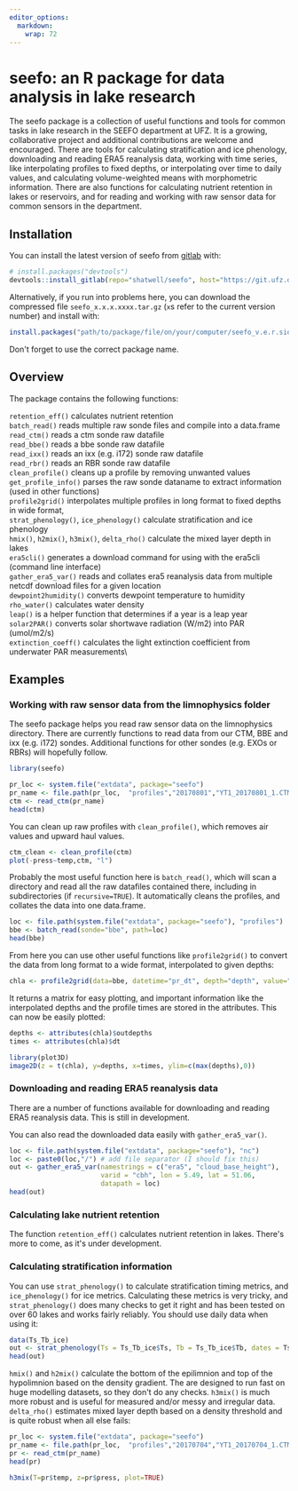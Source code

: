 ```yaml
---
editor_options: 
  markdown: 
    wrap: 72
---
```


# seefo: an R package for data analysis in lake research

<!-- badges: start -->

<!-- badges: end -->

The seefo package is a collection of useful functions and tools for
common tasks in lake research in the SEEFO department at UFZ. It is a
growing, collaborative project and additional contributions are welcome
and encouraged. There are tools for calculating stratification and ice
phenology, downloading and reading ERA5 reanalysis data, working with
time series, like interpolating profiles to fixed depths, or
interpolating over time to daily values, and calculating volume-weighted
means with morphometric information. There are also functions for
calculating nutrient retention in lakes or reservoirs, and for reading
and working with raw sensor data for common sensors in the department.

## Installation

You can install the latest version of seefo from
[gitlab](https://git.ufz.de/shatwell/seefo) with:

``` r
# install.packages("devtools")
devtools::install_gitlab(repo="shatwell/seefo", host="https://git.ufz.de/")
```

Alternatively, if you run into problems here, you can download the
compressed file `seefo_x.x.x.xxxx.tar.gz` (`x`s refer to the current
version number) and install with:

``` r
install.packages("path/to/package/file/on/your/computer/seefo_v.e.r.sion.tar.gz"", type='source')
```

Don't forget to use the correct package name.

## Overview

The package contains the following functions:

`retention_eff()` calculates nutrient retention\
`batch_read()` reads multiple raw sonde files and compile into a
data.frame\
`read_ctm()` reads a ctm sonde raw datafile\
`read_bbe()` reads a bbe sonde raw datafile\
`read_ixx()` reads an ixx (e.g. i172) sonde raw datafile\
`read_rbr()` reads an RBR sonde raw datafile\
`clean_profile()` cleans up a profile by removing unwanted values\
`get_profile_info()` parses the raw sonde dataname to extract
information (used in other functions)\
`profile2grid()` interpolates multiple profiles in long format to fixed
depths in wide format,\
`strat_phenology()`, `ice_phenology()` calculate stratification and ice
phenology\
`hmix()`, `h2mix()`, `h3mix()`, `delta_rho()` calculate the mixed layer
depth in lakes\
`era5cli()` generates a download command for using with the era5cli
(command line interface)\
`gather_era5_var()` reads and collates era5 reanalysis data from
multiple netcdf download files for a given location\
`dewpoint2humidity()` converts dewpoint temperature to humidity\
`rho_water()` calculates water density\
`leap()` is a helper function that determines if a year is a leap year\
`solar2PAR()` converts solar shortwave radiation (W/m2) into PAR (umol/m2/s)\
`extinction_coeff()` calculates the light extinction coefficient from underwater PAR measurements\

## Examples

### Working with raw sensor data from the limnophysics folder

The seefo package helps you read raw sensor data on the limnophysics
directory. There are currently functions to read data from our CTM, BBE
and ixx (e.g. i172) sondes. Additional functions for other sondes (e.g.
EXOs or RBRs) will hopefully follow.

``` r
library(seefo)

pr_loc <- system.file("extdata", package="seefo")
pr_name <- file.path(pr_loc,  "profiles","20170801","YT1_20170801_1.CTM644")
ctm <- read_ctm(pr_name)
head(ctm)
```

You can clean up raw profiles with `clean_profile()`, which removes air
values and upward haul values.

``` r
ctm_clean <- clean_profile(ctm)
plot(-press~temp,ctm, "l")
```

Probably the most useful function here is `batch_read()`, which will
scan a directory and read all the raw datafiles contained there,
including in subdirectories (if `recursive=TRUE`). It automatically
cleans the profiles, and collates the data into one data.frame.

``` r
loc <- file.path(system.file("extdata", package="seefo"), "profiles")
bbe <- batch_read(sonde="bbe", path=loc)
head(bbe)
```

From here you can use other useful functions like `profile2grid()` to
convert the data from long format to a wide format, interpolated to
given depths:

``` r
chla <- profile2grid(data=bbe, datetime="pr_dt", depth="depth", value="total_conc")
```

It returns a matrix for easy plotting, and important information like
the interpolated depths and the profile times are stored in the
attributes. This can now be easily plotted:

``` r
depths <- attributes(chla)$outdepths
times <- attributes(chla)$dt

library(plot3D)
image2D(z = t(chla), y=depths, x=times, ylim=c(max(depths),0))
```

### Downloading and reading ERA5 reanalysis data

There are a number of functions available for downloading and reading
ERA5 reanalysis data. This is still in development.

You can also read the downloaded data easily with `gather_era5_var()`.

``` r
loc <- file.path(system.file("extdata", package="seefo"), "nc")
loc <- paste0(loc,"/") # add file separator (I should fix this)
out <- gather_era5_var(namestrings = c("era5", "cloud_base_height"),
                       varid = "cbh", lon = 5.49, lat = 51.06,
                       datapath = loc)
head(out)
```

### Calculating lake nutrient retention

The function `retention_eff()` calculates nutrient retention in lakes.
There's more to come, as it's under development.

### Calculating stratification information

You can use `strat_phenology()` to calculate stratification timing
metrics, and `ice_phenology()` for ice metrics. Calculating these
metrics is very tricky, and `strat_phenology()` does many checks to get
it right and has been tested on over 60 lakes and works fairly reliably.
You should use daily data when using it:

``` r
data(Ts_Tb_ice)
out <- strat_phenology(Ts = Ts_Tb_ice$Ts, Tb = Ts_Tb_ice$Tb, dates = Ts_Tb_ice$date)
head(out)
```

`hmix()` and `h2mix()` calculate the bottom of the epilimnion and top of
the hypolimnion based on the density gradient. The are designed to run
fast on huge modelling datasets, so they don't do any checks. `h3mix()`
is much more robust and is useful for measured and/or messy and
irregular data. `delta_rho()` estimates mixed layer depth based on a
density threshold and is quite robust when all else fails:

``` r
pr_loc <- system.file("extdata", package="seefo")
pr_name <- file.path(pr_loc,  "profiles","20170704","YT1_20170704_1.CTM644")
pr <- read_ctm(pr_name)
head(pr)

h3mix(T=pr$temp, z=pr$press, plot=TRUE)
```
